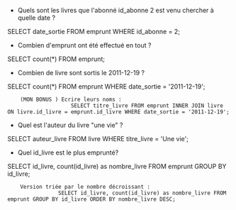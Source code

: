 - Quels sont les livres que l'abonné id_abonne 2 est venu chercher à quelle date ?

SELECT date_sortie FROM emprunt WHERE id_abonne = 2;





- Combien d'emprunt ont été effectué en tout ?

SELECT count(*) FROM emprunt;





- Combien de livre sont sortis le 2011-12-19 ?

SELECT count(*) FROM emprunt WHERE date_sortie = '2011-12-19';

        (MON BONUS ) Ecrire leurs noms : 
                        SELECT titre_livre FROM emprunt INNER JOIN livre ON livre.id_livre = emprunt.id_livre WHERE date_sortie = '2011-12-19';





- Quel est l'auteur du livre "une vie" ?

SELECT auteur_livre FROM livre WHERE titre_livre = 'Une vie';





- Quel id_livre est le plus emprunté?

SELECT id_livre, count(id_livre) as nombre_livre FROM emprunt GROUP BY id_livre;

        Version triée par le nombre décroissant :
                    SELECT id_livre, count(id_livre) as nombre_livre FROM emprunt GROUP BY id_livre ORDER BY nombre_livre DESC; 
